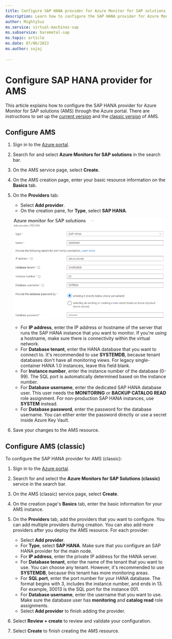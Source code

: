 ```yaml
---
title: Configure SAP HANA provider for Azure Monitor for SAP solutions (Preview)
description: Learn how to configure the SAP HANA provider for Azure Monitor for SAP solutions (AMS) through the Azure portal.
author: MightySuz
ms.service: virtual-machines-sap
ms.subservice: baremetal-sap
ms.topic: article
ms.date: 07/06/2022
ms.author: sujaj

---
```



# Configure SAP HANA provider for AMS

This article explains how to configure the SAP HANA provider for Azure Monitor for SAP solutions (AMS) through the Azure portal. There are instructions to set up the [current version](#configure-ams) and the [classic version](#configure-ams-classic) of AMS.


## Configure AMS

1. Sign in to the [Azure portal](https://portal.azure.com).
1. Search for and select **Azure Monitors for SAP solutions** in the search bar.
1. On the AMS service page, select **Create**.
1. On the AMS creation page, enter your basic resource information on the **Basics** tab.
1. On the **Providers** tab:
    * Select **Add provider**.
    * On the creation pane, for **Type**, select **SAP HANA**.

   ![Diagram shows the provider details that need to be filled.](./media/azure-monitor-sap/azure-monitor-providers-hana-setup.png)


    * For **IP address**, enter the IP address or hostname of the server that runs the SAP HANA instance that you want to monitor. If you're using a hostname, make sure there is connectivity within the virtual network.
    * For **Database tenant**, enter the HANA database that you want to connect to. It's recommended to use **SYSTEMDB**, because tenant databases don't have all monitoring views. For legacy single-container HANA 1.0 instances, leave this field blank.
    * For **Instance number**, enter the instance number of the database (0-99). The SQL port is automatically determined based on the instance number.
    * For **Database username**, enter the dedicated SAP HANA database user. This user needs the **MONITORING** or **BACKUP CATALOG READ** role assignment. For non-production SAP HANA instances, use **SYSTEM** instead.
    * For **Database password**, enter the password for the database username.  You can either enter the password directly or use a secret inside Azure Key Vault.
1. Save your changes to the AMS resource.

## Configure AMS (classic)


To configure the SAP HANA provider for AMS (classic):

1. Sign in to the [Azure portal](https://portal.azure.com).
1. Search for and select the **Azure Monitors for SAP Solutions (classic)** service in the search bar.
1. On the AMS (classic) service page, select **Create**.
1. On the creation page's **Basics** tab, enter the basic information for your AMS instance.
1. On the **Providers** tab, add the providers that you want to configure. You can add multiple providers during creation. You can also add more providers after you deploy the AMS resource. For each provider:
    * Select **Add provider**.
    * For **Type**, select **SAP HANA**. Make sure that you configure an SAP HANA provider for the main node.
    * For **IP address**, enter the private IP address for the HANA server.
    * For **Database tenant**, enter the name of the tenant that you want to use. You can choose any tenant. However, it's recommended to use **SYSTEMDB**, because this tenant has more monitoring areas.
    * For **SQL port**, enter the port number for your HANA database. The format begins with 3, includes the instance number, and ends in 13. For example, 30013 is the SQL port for the instance 001.
    * For **Database username**, enter the username that you want to use. Make sure the database user has **monitoring** and **catalog read** role assignments.
    * Select **Add provider** to finish adding the provider.

1. Select **Review + create** to review and validate your configuration.
1. Select **Create** to finish creating the AMS resource.